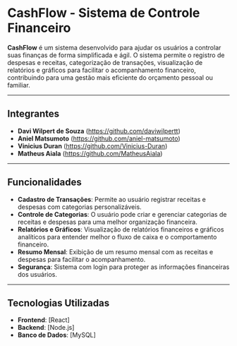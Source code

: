 # CashFlow - Sistema de Controle Financeiro

**CashFlow** é um sistema desenvolvido para ajudar os usuários a controlar suas finanças de forma simplificada e ágil. O sistema permite o registro de despesas e receitas, categorização de transações, visualização de relatórios e gráficos para facilitar o acompanhamento financeiro, contribuindo para uma gestão mais eficiente do orçamento pessoal ou familiar.

---

## Integrantes

- **Davi Wilpert de Souza** (https://github.com/daviwilpertt)
- **Aniel Matsumoto** (https://github.com/aniel-matsumoto)
- **Vinicius Duran** (https://github.com/Vinicius-Duran)
- **Matheus Aiala** (https://github.com/MatheusAiala)

---

## Funcionalidades

- **Cadastro de Transações**: Permite ao usuário registrar receitas e despesas com categorias personalizáveis.
- **Controle de Categorias**: O usuário pode criar e gerenciar categorias de receitas e despesas para uma melhor organização financeira.
- **Relatórios e Gráficos**: Visualização de relatórios financeiros e gráficos analíticos para entender melhor o fluxo de caixa e o comportamento financeiro.
- **Resumo Mensal**: Exibição de um resumo mensal com as receitas e despesas para facilitar o acompanhamento.
- **Segurança**: Sistema com login para proteger as informações financeiras dos usuários.

---

## Tecnologias Utilizadas

- **Frontend**: [React]
- **Backend**: [Node.js]
- **Banco de Dados**: [MySQL]
